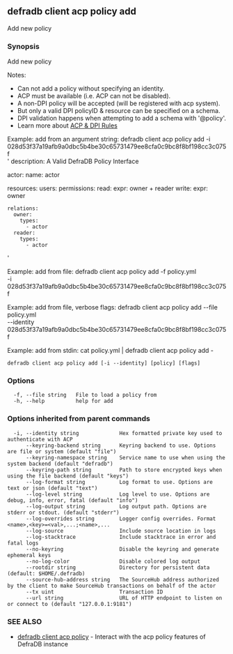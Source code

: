 ## defradb client acp policy add

Add new policy

### Synopsis

Add new policy

Notes:
  - Can not add a policy without specifying an identity.
  - ACP must be available (i.e. ACP can not be disabled).
  - A non-DPI policy will be accepted (will be registered with acp system).
  - But only a valid DPI policyID & resource can be specified on a schema.
  - DPI validation happens when attempting to add a schema with '@policy'.
  - Learn more about [ACP & DPI Rules](/acp/README.md)

Example: add from an argument string:
  defradb client acp policy add -i 028d53f37a19afb9a0dbc5b4be30c65731479ee8cfa0c9bc8f8bf198cc3c075f \
'
description: A Valid DefraDB Policy Interface

actor:
  name: actor

resources:
  users:
    permissions:
      read:
        expr: owner + reader
      write:
        expr: owner

    relations:
      owner:
        types:
          - actor
      reader:
        types:
          - actor
'

Example: add from file:
  defradb client acp policy add -f policy.yml \
  	-i 028d53f37a19afb9a0dbc5b4be30c65731479ee8cfa0c9bc8f8bf198cc3c075f

Example: add from file, verbose flags:
  defradb client acp policy add --file policy.yml \
  	--identity 028d53f37a19afb9a0dbc5b4be30c65731479ee8cfa0c9bc8f8bf198cc3c075f

Example: add from stdin:
  cat policy.yml | defradb client acp policy add -



```
defradb client acp policy add [-i --identity] [policy] [flags]
```

### Options

```
  -f, --file string   File to load a policy from
  -h, --help          help for add
```

### Options inherited from parent commands

```
  -i, --identity string             Hex formatted private key used to authenticate with ACP
      --keyring-backend string      Keyring backend to use. Options are file or system (default "file")
      --keyring-namespace string    Service name to use when using the system backend (default "defradb")
      --keyring-path string         Path to store encrypted keys when using the file backend (default "keys")
      --log-format string           Log format to use. Options are text or json (default "text")
      --log-level string            Log level to use. Options are debug, info, error, fatal (default "info")
      --log-output string           Log output path. Options are stderr or stdout. (default "stderr")
      --log-overrides string        Logger config overrides. Format <name>,<key>=<val>,...;<name>,...
      --log-source                  Include source location in logs
      --log-stacktrace              Include stacktrace in error and fatal logs
      --no-keyring                  Disable the keyring and generate ephemeral keys
      --no-log-color                Disable colored log output
      --rootdir string              Directory for persistent data (default: $HOME/.defradb)
      --source-hub-address string   The SourceHub address authorized by the client to make SourceHub transactions on behalf of the actor
      --tx uint                     Transaction ID
      --url string                  URL of HTTP endpoint to listen on or connect to (default "127.0.0.1:9181")
```

### SEE ALSO

* [defradb client acp policy](defradb_client_acp_policy.md)	 - Interact with the acp policy features of DefraDB instance

